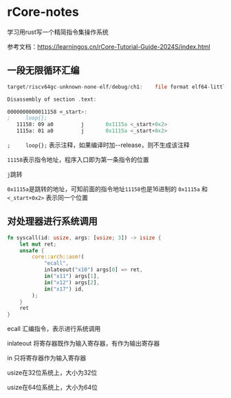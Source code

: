 # rCore-notes
学习用rust写一个精简指令集操作系统

参考文档：https://learningos.cn/rCore-Tutorial-Guide-2024S/index.html
## 一段无限循环汇编
```asm
target/riscv64gc-unknown-none-elf/debug/ch1:    file format elf64-littleriscv

Disassembly of section .text:

0000000000011158 <_start>:
;     loop{};
   11158: 09 a0         j       0x1115a <_start+0x2>
   1115a: 01 a0         j       0x1115a <_start+0x2>
```
`;     loop{};` 表示注释，如果编译时加--release，则不生成该注释

`11158`表示指令地址，程序入口即为第一条指令的位置

`j`跳转

`0x1115a`是跳转的地址，可知前面的指令地址`11158`也是16进制的
`0x1115a` 和 `<_start+0x2>` 表示同一个位置

## 对处理器进行系统调用
```rust
fn syscall(id: usize, args: [usize; 3]) -> isize {
    let mut ret;
    unsafe {
        core::arch::asm!(
            "ecall",
            inlateout("x10") args[0] => ret,
            in("x11") args[1],
            in("x12") args[2],
            in("x17") id,
        );
    }
    ret
}
```
ecall 汇编指令，表示进行系统调用

inlateout 将寄存器既作为输入寄存器，有作为输出寄存器

in 只将寄存器作为输入寄存器

usize在32位系统上，大小为32位

usize在64位系统上，大小为64位
